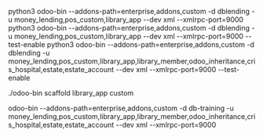 python3 odoo-bin --addons-path=enterprise,addons,custom -d dblending -u money_lending,pos_custom,library_app --dev xml --xmlrpc-port=9000
python3 odoo-bin --addons-path=enterprise,addons,custom -d dblending -u money_lending,pos_custom,library_app --dev xml --xmlrpc-port=9000 --test-enable
python3 odoo-bin --addons-path=enterprise,addons,custom -d dblending -u money_lending,pos_custom,library_app,library_member,odoo_inheritance,cris_hospital,estate,estate_account --dev xml --xmlrpc-port=9000 --test-enable
<!-- Scaffold - creating odoo modules -->
./odoo-bin scaffold library_app custom

<!-- Current database -->
odoo-bin --addons-path=enterprise,addons,custom -d db-training -u money_lending,pos_custom,library_app,library_member,odoo_inheritance,cris_hospital,estate,estate_account --dev xml --xmlrpc-port=9000

